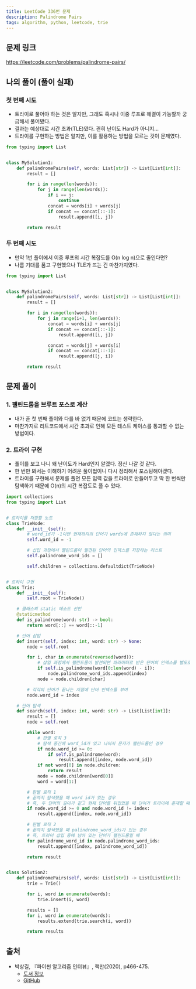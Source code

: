 ```yaml
---
title: LeetCode 336번 문제
description: Palindrome Pairs
tags: algorithm, python, leetcode, trie
---
```


## 문제 링크

https://leetcode.com/problems/palindrome-pairs/

## 나의 풀이 (풀이 실패)

### 첫 번째 시도

- 트라이로 풀어야 하는 것은 알지만, 그래도 혹시나 이중 루프로 해결이 가능할까 궁금해서 풀어봤다.
- 결과는 예상대로 시간 초과(TLE)였다. 괜히 난이도 Hard가 아니지...
- 트라이를 구현하는 방법은 알지만, 이를 활용하는 방법을 모르는 것이 문제였다.

```python
from typing import List


class MySolution1:
    def palindromePairs(self, words: List[str]) -> List[List[int]]:
        result = []

        for i in range(len(words)):
            for j in range(len(words)):
                if i == j:
                    continue
                concat = words[i] + words[j]
                if concat == concat[::-1]:
                    result.append([i, j])

        return result
```

### 두 번째 시도

- 만약 1번 풀이에서 이중 루프의 시간 복잡도를 O(n log n)으로 줄인다면?
- 나름 기대를 품고 구현했으나 TLE가 뜨는 건 마찬가지였다.

```python
from typing import List


class MySolution2:
    def palindromePairs(self, words: List[str]) -> List[List[int]]:
        result = []

        for i in range(len(words)):
            for j in range(i+1, len(words)):
                concat = words[i] + words[j]
                if concat == concat[::-1]:
                    result.append([i, j])

                concat = words[j] + words[i]
                if concat == concat[::-1]:
                    result.append([j, i])

        return result
```

## 문제 풀이

### 1. 팰린드롬을 브루트 포스로 계산

- 내가 푼 첫 번째 풀이와 다를 바 없기 때문에 코드는 생략한다.
- 마찬가지로 리트코드에서 시간 초과로 인해 모든 테스트 케이스를 통과할 수 없는 방법이다.

### 2. 트라이 구현

- 풀이를 보고 나니 왜 난이도가 Hard인지 알겠다. 정신 나갈 것 같다.
- 한 번만 봐서는 이해하기 어려운 풀이법이니 다시 정리해서 포스팅해야겠다.
- 트라이를 구현해서 문제를 풀면 모든 입력 값을 트라이로 만들어두고 딱 한 번씩만 탐색하기 때문에 O(n)의 시간 복잡도로 풀 수 있다.

```python
import collections
from typing import List


# 트라이를 저장할 노드
class TrieNode:
    def __init__(self):
        # word_id가 -1이면 현재까지의 단어가 words에 존재하지 않다는 의미
        self.word_id = -1

        # 삽입 과정에서 팰린드롬이 발견된 단어의 인덱스를 저장하는 리스트
        self.palindrome_word_ids = []

        self.children = collections.defaultdict(TrieNode)


# 트라이 구현
class Trie:
    def __init__(self):
        self.root = TrieNode()

    # 클래스의 static 메소드 선언
    @staticmethod
    def is_palindrome(word: str) -> bool:
        return word[::] == word[::-1]

    # 단어 삽입
    def insert(self, index: int, word: str) -> None:
        node = self.root

        for i, char in enumerate(reversed(word)):
            # 삽입 과정에서 팰린드롬이 발견되면 파라미터로 받은 단어의 인덱스를 별도로 리스트에 저장
            if self.is_palindrome(word[0:len(word) - i]):
                node.palindrome_word_ids.append(index)
            node = node.children[char]

        # 각각의 단어가 끝나는 지점에 단어 인덱스를 부여
        node.word_id = index

    # 단어 탐색
    def search(self, index: int, word: str) -> List[List[int]]:
        result = []
        node = self.root

        while word:
            # 판별 로직 3
            # 탐색 중간에 word_id가 있고 나머지 문자가 팰린드롬인 경우
            if node.word_id >= 0:
                if self.is_palindrome(word):
                    result.append([index, node.word_id])
            if not word[0] in node.children:
                return result
            node = node.children[word[0]]
            word = word[1:]

        # 판별 로직 1
        # 끝까지 탐색했을 때 word_id가 있는 경우
        # 즉, 두 단어의 길이가 같고 현재 단어를 뒤집었을 때 단어가 트라이에 존재할 때
        if node.word_id >= 0 and node.word_id != index:
            result.append([index, node.word_id])

        # 판별 로직 2
        # 끝까지 탐색했을 때 palindrome_word_ids가 있는 경우
        # 즉, 트라이 삽입 중에 남아 있는 단어가 팰린드롬일 때
        for palindrome_word_id in node.palindrome_word_ids:
            result.append([index, palindrome_word_id])

        return result


class Solution2:
    def palindromePairs(self, words: List[str]) -> List[List[int]]:
        trie = Trie()

        for i, word in enumerate(words):
            trie.insert(i, word)

        results = []
        for i, word in enumerate(words):
            results.extend(trie.search(i, word))

        return results
```

## 출처

- 박상길, 『파이썬 알고리즘 인터뷰』, 책만(2020), p466-475.
  - [도서 정보](https://www.onlybook.co.kr/entry/algorithm-interview)
  - [GitHub](https://github.com/onlybooks/algorithm-interview)
